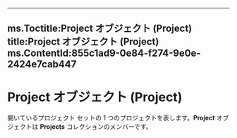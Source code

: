 

---
ms.Toctitle:Project オブジェクト (Project)
title:Project オブジェクト (Project)
ms.ContentId:855c1ad9-0e84-f274-9e0e-2424e7cab447
---
# Project オブジェクト (Project)




開いているプロジェクト セットの 1 つのプロジェクトを表します。**Project** オブジェクトは **Projects** コレクションのメンバーです。


